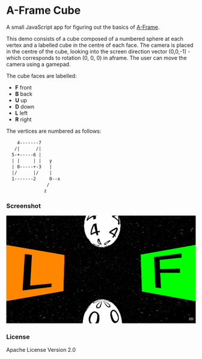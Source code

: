 A-Frame Cube
============

A small JavaScript app for figuring out the basics of [A-Frame](https://aframe.io/).

This demo consists of a cube composed of a numbered sphere at each vertex and a labelled cube in the centre of each face. The camera is placed in the centre of the cube, looking into the screen direction vector (0,0,-1) - which corresponds to rotation (0, 0, 0) in aframe. The user can move the camera using a gamepad.

The cube faces are labelled:
* __F__ front
* __B__ back
* __U__ up
* __D__ down
* __L__ left
* __R__ right

The vertices are numbered as follows:

	    4-------7
       /|      /|
      5-+-----6 |
      | |     | |   y
      | 0-----+-3   |
      |/      |/    |
      1-------2     0--x
	               /
				  z

### Screenshot

![](https://github.com/wjsrobertson/aframe-cube/blob/master/img/screenshot.png)

### License

Apache License Version 2.0
